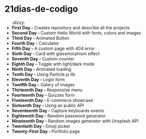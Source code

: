# 21dias-de-codigo

<ul>
   :dizzy:<li><b>First Day - </b> Creates repository and describe all the projects</li>
    <li><b>Second Day - </b>Custom Hello World with fonts, colors and images</li>
    <li><b>Third Day - </b>Animated Button </li>
    <li><b>Fourth Day - </b>Calculator</li>
    <li><b>Fifth Day - </b>A custom page with 404 error</li>
    <li><b>Sixth Day - </b>Card with glassmorphism effect</li>
    <li><b>Seventh Day - </b>Custom counter</li>
    <li><b>Eighth Day - </b>Toggle with light/dark mode</li>
    <li><b>Ninth Day - </b>Animated loading</li>
    <li><b>Tenth Day - </b>Using Particle.js lib</li>
    <li><b>Eleventh Day - </b>Login form</li>
    <li><b>Twelfth Day - </b>Galery of images</li>
    <li><b>Thirteenth Day - </b>Responsive menu</li>
    <li><b>Fourteenth Day - </b>Quizzes form</li>
    <li><b>Fiveteenth Day - </b>E-commece showcase</li>
    <li><b>Sixteenth Day - </b>Using an public API</li>
    <li><b>Seventeenth Day - </b>Capture keyboards events</li>
    <li><b>Eighteenth Day - </b>Random password generator</li>
    <li><b>Nineteenth Day - </b>Random images generator with Unsplash API</li>
    <li><b>Twentieth Day - </b>Emoji picker</li>
    <li><b>Twenty-First Day - </b>Portfolio page</li>
